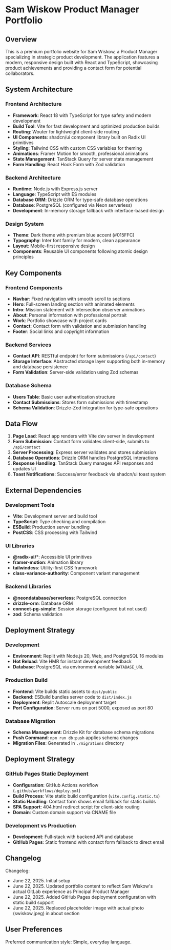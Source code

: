 # Sam Wiskow Product Manager Portfolio

## Overview

This is a premium portfolio website for Sam Wiskow, a Product Manager specializing in strategic product development. The application features a modern, responsive design built with React and TypeScript, showcasing product achievements and providing a contact form for potential collaborators.

## System Architecture

### Frontend Architecture
- **Framework**: React 18 with TypeScript for type safety and modern development
- **Build Tool**: Vite for fast development and optimized production builds
- **Routing**: Wouter for lightweight client-side routing
- **UI Components**: shadcn/ui component library built on Radix UI primitives
- **Styling**: Tailwind CSS with custom CSS variables for theming
- **Animations**: Framer Motion for smooth, professional animations
- **State Management**: TanStack Query for server state management
- **Form Handling**: React Hook Form with Zod validation

### Backend Architecture
- **Runtime**: Node.js with Express.js server
- **Language**: TypeScript with ES modules
- **Database ORM**: Drizzle ORM for type-safe database operations
- **Database**: PostgreSQL (configured via Neon serverless)
- **Development**: In-memory storage fallback with interface-based design

### Design System
- **Theme**: Dark theme with premium blue accent (#015FFC)
- **Typography**: Inter font family for modern, clean appearance
- **Layout**: Mobile-first responsive design
- **Components**: Reusable UI components following atomic design principles

## Key Components

### Frontend Components
- **Navbar**: Fixed navigation with smooth scroll to sections
- **Hero**: Full-screen landing section with animated elements
- **Intro**: Mission statement with intersection observer animations
- **About**: Personal information with professional portrait
- **Work**: Portfolio showcase with project cards
- **Contact**: Contact form with validation and submission handling
- **Footer**: Social links and copyright information

### Backend Services
- **Contact API**: RESTful endpoint for form submissions (`/api/contact`)
- **Storage Interface**: Abstracted storage layer supporting both in-memory and database persistence
- **Form Validation**: Server-side validation using Zod schemas

### Database Schema
- **Users Table**: Basic user authentication structure
- **Contact Submissions**: Stores form submissions with timestamp
- **Schema Validation**: Drizzle-Zod integration for type-safe operations

## Data Flow

1. **Page Load**: React app renders with Vite dev server in development
2. **Form Submission**: Contact form validates client-side, submits to `/api/contact`
3. **Server Processing**: Express server validates and stores submission
4. **Database Operations**: Drizzle ORM handles PostgreSQL interactions
5. **Response Handling**: TanStack Query manages API responses and updates UI
6. **Toast Notifications**: Success/error feedback via shadcn/ui toast system

## External Dependencies

### Development Tools
- **Vite**: Development server and build tool
- **TypeScript**: Type checking and compilation
- **ESBuild**: Production server bundling
- **PostCSS**: CSS processing with Tailwind

### UI Libraries
- **@radix-ui/***: Accessible UI primitives
- **framer-motion**: Animation library
- **tailwindcss**: Utility-first CSS framework
- **class-variance-authority**: Component variant management

### Backend Libraries
- **@neondatabase/serverless**: PostgreSQL connection
- **drizzle-orm**: Database ORM
- **connect-pg-simple**: Session storage (configured but not used)
- **zod**: Schema validation

## Deployment Strategy

### Development
- **Environment**: Replit with Node.js 20, Web, and PostgreSQL 16 modules
- **Hot Reload**: Vite HMR for instant development feedback
- **Database**: PostgreSQL via environment variable `DATABASE_URL`

### Production Build
- **Frontend**: Vite builds static assets to `dist/public`
- **Backend**: ESBuild bundles server code to `dist/index.js`
- **Deployment**: Replit Autoscale deployment target
- **Port Configuration**: Server runs on port 5000, exposed as port 80

### Database Migration
- **Schema Management**: Drizzle Kit for database schema migrations
- **Push Command**: `npm run db:push` applies schema changes
- **Migration Files**: Generated in `./migrations` directory

## Deployment Strategy

### GitHub Pages Static Deployment
- **Configuration**: GitHub Actions workflow (`.github/workflows/deploy.yml`)
- **Build Process**: Vite static build configuration (`vite.config.static.ts`)
- **Static Handling**: Contact form shows email fallback for static builds
- **SPA Support**: 404.html redirect script for client-side routing
- **Domain**: Custom domain support via CNAME file

### Development vs Production
- **Development**: Full-stack with backend API and database
- **GitHub Pages**: Static frontend with contact form fallback to direct email

## Changelog

Changelog:
- June 22, 2025. Initial setup
- June 22, 2025. Updated portfolio content to reflect Sam Wiskow's actual GitLab experience as Principal Product Manager
- June 22, 2025. Added GitHub Pages deployment configuration with static build support
- June 22, 2025. Replaced placeholder image with actual photo (swiskow.jpeg) in about section

## User Preferences

Preferred communication style: Simple, everyday language.